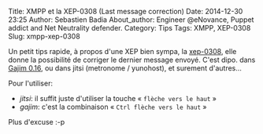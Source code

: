 Title: XMPP et la XEP-0308 (Last message correction)
Date: 2014-12-30 23:25
Author: Sebastien Badia
About_author: Engineer @eNovance, Puppet addict and Net Neutrality defender.
Category: Tips
Tags: XMPP, XEP-0308
Slug: xmpp-xep-0308

Un petit tips rapide, à propos d'une XEP bien sympa, la [xep-0308](https://xmpp.org/extensions/xep-0308.html), elle donne la possibilité de corriger le dernier message envoyé. C'est dipo. dans [Gajim 0.16](http://hg.gajim.org/gajim/file/gajim-0.16/ChangeLog), ou dans jitsi (metronome / yunohost), et surement d'autres…

Pour l'utiliser:

* *jitsi*: il suffit juste d'utiliser la touche « `flèche vers le haut` »
* *gajim*: c'est la combinaison « `Ctrl flèche vers le haut` »

Plus d'excuse :-p
